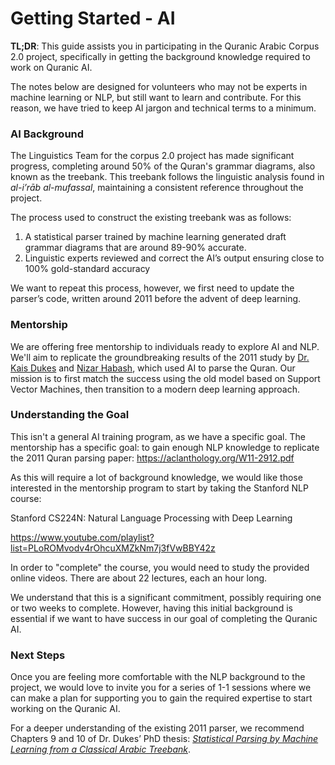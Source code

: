 # Getting Started - AI 

**TL;DR**: This guide assists you in participating in the Quranic Arabic Corpus 2.0 project, specifically in getting the background knowledge required to work on Quranic AI.

The notes below are designed for volunteers who may not be experts in machine learning or NLP, but still want to learn and contribute. For this reason, we have tried to keep AI jargon and technical terms to a minimum.

### AI Background

The Linguistics Team for the corpus 2.0 project has made significant progress, completing around 50% of the Quran's grammar diagrams, also known as the treebank. This treebank follows the linguistic analysis found in *al-i’rāb al-mufassal*, maintaining a consistent reference throughout the project.

The process used to construct the existing treebank was as follows:

1. A statistical parser trained by machine learning generated draft grammar diagrams that are around 89-90% accurate.
2. Linguistic experts reviewed and correct the AI’s output ensuring close to 100% gold-standard accuracy

We want to repeat this process, however, we first need to update the parser’s code, written around 2011 before the advent of deep learning.


### Mentorship

We are offering free mentorship to individuals ready to explore AI and NLP. We'll aim to replicate the groundbreaking results of the 2011 study by [Dr. Kais Dukes](https://www.linkedin.com/in/kaisdukes) and [Nizar Habash](https://nyuad.nyu.edu/en/academics/divisions/science/faculty/nizar-habash.html), which used AI to parse the Quran. Our mission is to first match the success using the old model based on Support Vector Machines, then transition to a modern deep learning approach.

### Understanding the Goal

This isn't a general AI training program, as we have a specific goal. The mentorship has a specific goal: to gain enough NLP knowledge to replicate the 2011 Quran parsing paper: https://aclanthology.org/W11-2912.pdf

As this will require a lot of background knowledge, we would like those interested in the mentorship program to start by taking the Stanford NLP course:

Stanford CS224N: Natural Language Processing with Deep Learning

https://www.youtube.com/playlist?list=PLoROMvodv4rOhcuXMZkNm7j3fVwBBY42z

In order to "complete" the course, you would need to study the provided online videos. There are about 22 lectures, each an hour long.

We understand that this is a significant commitment, possibly requiring one or two weeks to complete. However, having this initial background is essential if we want to have success in our goal of completing the Quranic AI.

### Next Steps

Once you are feeling more comfortable with the NLP background to the project, we would love to invite you for a series of 1-1 sessions where we can make a plan for supporting you to gain the required expertise to start working on the Quranic AI.

For a deeper understanding of the existing 2011 parser, we recommend Chapters 9 and 10 of Dr. Dukes’ PhD thesis: *[Statistical Parsing by Machine Learning from a Classical Arabic Treebank](https://arxiv.org/pdf/1510.07193.pdf)*.